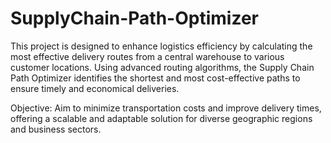 # SupplyChain-Path-Optimizer

This project is designed to enhance logistics efficiency by calculating the most effective delivery routes from a central warehouse to various customer locations. Using advanced routing algorithms, the Supply Chain Path Optimizer identifies the shortest and most cost-effective paths to ensure timely and economical deliveries.

Objective:
Aim to minimize transportation costs and improve delivery times, offering a scalable and adaptable solution for diverse geographic regions and business sectors.
